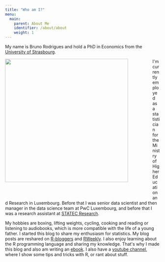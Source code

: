 ```yaml
---
title: "Who am I?"
menu:
  main:
    parent: About Me
    identifier: /about/about
    weight: 1
---
```


My name is Bruno Rodrigues and hold a PhD in Economics from the 
[University of Strasbourg](http://www.unistra.fr).

<div style="float: left;margin: 0px 80px 50px 0px">
    <img src="/img/profile.webp" width="400" height="400"/>
</div>


I'm currently employed as a statistician for the Ministry of Higher Education and Research in 
Luxembourg. Before that I was senior data scientist and then manager in the data science team 
at PwC Luxembourg, and before that I was a research assistant at [STATEC Research](http://www.statistiques.public.lu/en/actors/statec/organisation/red/).

My hobbies are boxing, lifting weights, cycling, cooking and reading or listening to audiobooks, 
which is more compatible with the life of a young father.
I started this blog to share my enthusiasm for statistics. My blog posts are reshared on 
[R-bloggers](https://www.r-bloggers.com/) and [RWeekly](https://rweekly.org/).
I also enjoy learning about the R programming language and sharing my knowledge.
That's why I made this blog and also am writing an [ebook](https://b-rodrigues.github.io/modern_R/).
I also have a [youtube channel](https://www.youtube.com/channel/UCTZXht1RTL2Duc3eU8MYGzQ), 
where I show some tips and tricks with R, or rant about stuff.

